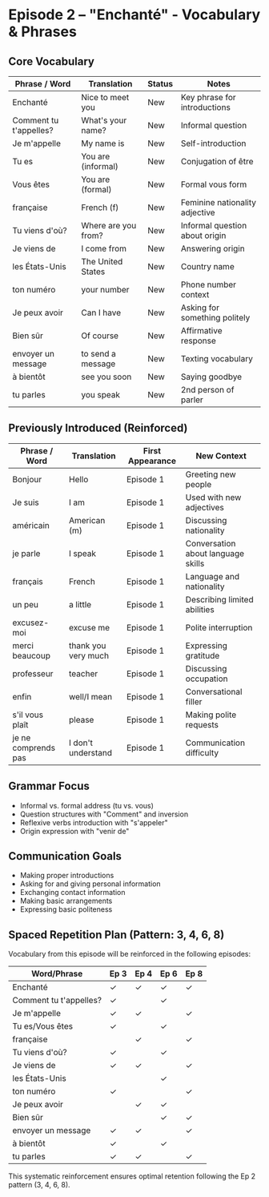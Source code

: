 # Episode 2 – "Enchanté" - Vocabulary & Phrases

## Core Vocabulary

| Phrase / Word | Translation              | Status     | Notes                                     |
|---------------|--------------------------|------------|-------------------------------------------|
| Enchanté      | Nice to meet you         | New        | Key phrase for introductions              |
| Comment tu t'appelles? | What's your name? | New      | Informal question                         |
| Je m'appelle  | My name is               | New        | Self-introduction                         |
| Tu es         | You are (informal)       | New        | Conjugation of être                       |
| Vous êtes     | You are (formal)         | New        | Formal vous form                          |
| française     | French (f)               | New        | Feminine nationality adjective            |
| Tu viens d'où? | Where are you from?     | New        | Informal question about origin            |
| Je viens de   | I come from              | New        | Answering origin                          |
| les États-Unis| The United States        | New        | Country name                              |
| ton numéro    | your number              | New        | Phone number context                      |
| Je peux avoir | Can I have               | New        | Asking for something politely             |
| Bien sûr      | Of course                | New        | Affirmative response                      |
| envoyer un message | to send a message   | New        | Texting vocabulary                        |
| à bientôt     | see you soon             | New        | Saying goodbye                            |
| tu parles     | you speak                | New        | 2nd person of parler                      |

## Previously Introduced (Reinforced)

| Phrase / Word | Translation              | First Appearance | New Context                          |
|---------------|--------------------------|------------------|--------------------------------------|
| Bonjour       | Hello                    | Episode 1        | Greeting new people                  |
| Je suis       | I am                     | Episode 1        | Used with new adjectives             |
| américain     | American (m)             | Episode 1        | Discussing nationality               |
| je parle      | I speak                  | Episode 1        | Conversation about language skills   |
| français      | French                   | Episode 1        | Language and nationality             |
| un peu        | a little                 | Episode 1        | Describing limited abilities         |
| excusez-moi   | excuse me                | Episode 1        | Polite interruption                  |
| merci beaucoup| thank you very much      | Episode 1        | Expressing gratitude                 |
| professeur    | teacher                  | Episode 1        | Discussing occupation                |
| enfin         | well/I mean              | Episode 1        | Conversational filler                |
| s'il vous plaît| please                   | Episode 1        | Making polite requests               |
| je ne comprends pas | I don't understand  | Episode 1        | Communication difficulty             |

## Grammar Focus

- Informal vs. formal address (tu vs. vous)
- Question structures with "Comment" and inversion
- Reflexive verbs introduction with "s'appeler"
- Origin expression with "venir de"

## Communication Goals

- Making proper introductions
- Asking for and giving personal information
- Exchanging contact information
- Making basic arrangements
- Expressing basic politeness

## Spaced Repetition Plan (Pattern: 3, 4, 6, 8)

Vocabulary from this episode will be reinforced in the following episodes:

| Word/Phrase           | Ep 3 | Ep 4 | Ep 6 | Ep 8 |
|-----------------------|------|------|------|------|
| Enchanté              |  ✓   |  ✓   |  ✓   |  ✓   |
| Comment tu t'appelles? |  ✓   |      |  ✓   |      |
| Je m'appelle          |  ✓   |  ✓   |      |  ✓   |
| Tu es/Vous êtes      |  ✓   |      |  ✓   |      |
| française             |      |  ✓   |      |  ✓   |
| Tu viens d'où?        |  ✓   |      |  ✓   |      |
| Je viens de           |  ✓   |  ✓   |      |  ✓   |
| les États-Unis        |      |      |  ✓   |      |
| ton numéro            |  ✓   |      |      |  ✓   |
| Je peux avoir         |      |  ✓   |  ✓   |      |
| Bien sûr              |      |      |  ✓   |  ✓   |
| envoyer un message    |  ✓   |  ✓   |      |  ✓   |
| à bientôt             |  ✓   |      |  ✓   |      |
| tu parles             |  ✓   |  ✓   |      |  ✓   |

This systematic reinforcement ensures optimal retention following the Ep 2 pattern (3, 4, 6, 8).
